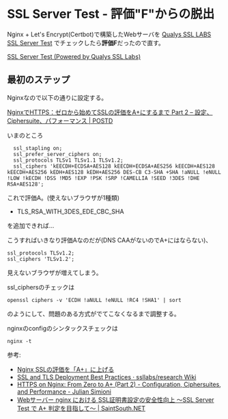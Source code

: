 # SSL Server Test - 評価"F"からの脱出

Nginx + Let's Encrypt(Certbot)で構築したWebサーバを
[Qualys SSL LABS SSL Server Test](https://www.ssllabs.com/ssltest/)
でチェックしたら**評価F**だったので直す。

[SSL Server Test (Powered by Qualys SSL Labs)](https://www.ssllabs.com/ssltest/)

## 最初のステップ

Nginxなので以下の通りに設定する。

[NginxでHTTPS：ゼロから始めてSSLの評価をA+にするまで Part 2 – 設定、Ciphersuite、パフォーマンス | POSTD](https://postd.cc/https-on-nginx-from-zero-to-a-plus-part-2-configuration-ciphersuites-and-performance/)

いまのところ
```
  ssl_stapling on;
  ssl_prefer_server_ciphers on;
  ssl_protocols TLSv1 TLSv1.1 TLSv1.2;
  ssl_ciphers 'kEECDH+ECDSA+AES128 kEECDH+ECDSA+AES256 kEECDH+AES128 kEECDH+AES256 kEDH+AES128 kEDH+AES256 DES-CB C3-SHA +SHA !aNULL !eNULL !LOW !kECDH !DSS !MD5 !EXP !PSK !SRP !CAMELLIA !SEED !3DES !DHE RSA+AES128';
```
これで評価A。(使えないブラウザが1種類)
- TLS_RSA_WITH_3DES_EDE_CBC_SHA

を追加できれば...

こうすればいきなり評価Aなのだが(DNS CAAがないのでA+にはならない)、
```
ssl_protocols TLSv1.2;
ssl_ciphers 'TLSv1.2';
```
見えないブラウザが増えてしまう。

ssl_ciphersのチェックは
```
openssl ciphers -v 'ECDH !aNULL !eNULL !RC4 !SHA1' | sort
```
のようにして、問題のある方式がでてこなくなるまで調整する。

nginxのconfigのシンタックスチェックは
```
nginx -t
```


参考:
* [Nginx SSLの評価を「A+」に上げる](https://rin-ka.net/ssl-test/)
* [SSL and TLS Deployment Best Practices · ssllabs/research Wiki](https://github.com/ssllabs/research/wiki/SSL-and-TLS-Deployment-Best-Practices)
* [HTTPS on Nginx: From Zero to A+ (Part 2) - Configuration, Ciphersuites, and Performance - Julian Simioni](https://juliansimioni.com/blog/https-on-nginx-from-zero-to-a-plus-part-2-configuration-ciphersuites-and-performance/)
* [Webサーバー nginx における SSL証明書設定の安全性向上 ～SSL Server Test で A+ 判定を目指して～ | SaintSouth.NET](https://www.saintsouth.net/blog/safety-of-ssl-certificate-setting-improvements-in-web-server-nginx-to-get-rankaplus-from-ssl-server-test/)